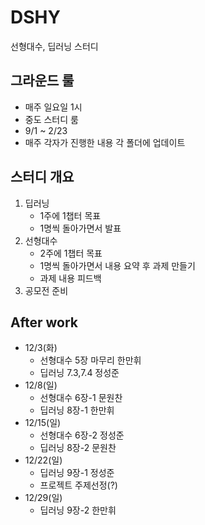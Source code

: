 # DSHY
선형대수, 딥러닝 스터디

## 그라운드 룰
- 매주 일요일 1시
- 중도 스터디 룸
- 9/1 ~ 2/23
- 매주 각자가 진행한 내용 각 폴더에 업데이트

## 스터디 개요
1. 딥러닝
   - 1주에 1챕터 목표
   - 1명씩 돌아가면서 발표
2. 선형대수
   - 2주에 1챕터 목표
   - 1명씩 돌아가면서 내용 요약 후 과제 만들기
   - 과제 내용 피드백
3. 공모전 준비


## After work
- 12/3(화)
   - 선형대수 5장 마무리 한만휘
   - 딥러닝 7.3,7.4 정성준
- 12/8(일)
   - 선형대수 6장-1 문원찬
   - 딥러닝 8장-1 한만휘
- 12/15(일)
   - 선형대수 6장-2 정성준
   - 딥러닝 8장-2 문원찬
- 12/22(일)
   - 딥러닝 9장-1 정성준
   - 프로젝트 주제선정(?)
- 12/29(일)
   - 딥러닝 9장-2 한만휘
